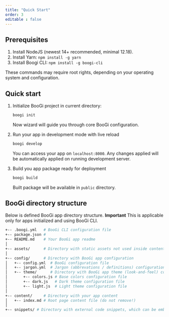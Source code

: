 ```yaml
---
title: "Quick Start"
order: 3
editable : false
---
```


## Prerequisites

1. Install NodeJS (newest 14+ recommended, minimal 12.18).
2. Install Yarn: `npm install -g yarn`
3. Install Boogi CLI: `npm install -g boogi-cli`

These commands may require root rights, depending on your operating
system and configuration.

## Quick start

1. Initialize BooGi project in current directory:
   ```bash
   boogi init
   ```
   Now wizard will guide you through core BooGi
   configuration.

2. Run your app in development mode with live reload
   ```bash
   boogi develop
   ```
   You can access your app on `localhost:8000`. Any changes
   applied will be automatically applied on running
   development server.

3. Build you app package ready for deployment
   ```bash
   boogi build
   ```
   Built package will be available in `public` directory.

## BooGi directory structure

Below is defined BooGi app directory structure.
**Important** This is applicable only for apps initialized and
using BooGi CLI.

```bash
+-- .boogi.yml   # BooGi CLI configuration file
+-- package.json #
+-- README.md    # Your BooGi app readme
│
+-- assets/      # Directory with static assets not used inside content (e.g. logo)
│
+-- config/      # Directory with BooGi app configuration
│   +-- config.yml  # BooGi configuration file
│   +-- jargon.yml  # Jargon (abbrevations / definitions) configuration file
│   +-- theme/      # Directory with BooGi app theme (look-and-feel) configuration
│       +-- colors.js # Base colors configuration file
│       +-- dark.js   # Dark theme configuration file
│       +-- light.js  # Light theme configuration file
│
+-- content/     # Directory with your app content
│   +-- index.md # Root page content file (do not remove!)
│
+-- snippets/ # Directory with external code snippets, which can be embedded in content
```
